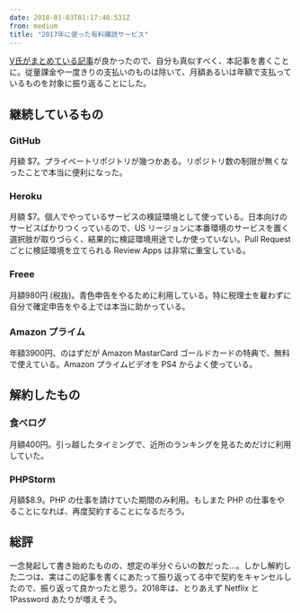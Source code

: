 ```yaml
---
date: 2018-01-03T01:17:48.531Z
from: medium
title: "2017年に使った有料購読サービス"
---
```


[V氏がまとめている記事][1]が良かったので、自分も真似すべく、本記事を書くことに。従量課金や一度きりの支払いのものは除いて、月額あるいは年額で支払っているものを対象に振り返ることにした。

[1]: <https://medium.com/@voluntas/2017-%E5%B9%B4%E3%81%AB%E3%81%8A%E9%87%91%E3%82%92%E6%89%95%E3%81%A3%E3%81%9F%E3%82%B5%E3%83%BC%E3%83%93%E3%82%B9-f097cde870d1>

## 継続しているもの

### GitHub

月額 $7。プライベートリポジトリが幾つかある。リポジトリ数の制限が無くなったことで本当に便利になった。

### Heroku

月額 $7。個人でやっているサービスの検証環境として使っている。日本向けのサービスばかりつくっているので、US リージョンに本番環境のサービスを置く選択肢が取りづらく、結果的に検証環境用途でしか使っていない。Pull Request ごとに検証環境を立てられる Review Apps は非常に重宝している。

### Freee

月額980円 (税抜)。青色申告をやるために利用している。特に税理士を雇わずに自分で確定申告をやる上では本当に助かっている。

### Amazon プライム

年額3900円、のはずだが Amazon MastarCard ゴールドカードの特典で、無料で使えている。Amazon プライムビデオを PS4 からよく使っている。

## 解約したもの

### 食べログ

月額400円。引っ越したタイミングで、近所のランキングを見るためだけに利用していた。

### PHPStorm

月額$8.9。PHP の仕事を請けていた期間のみ利用。もしまた PHP の仕事をやることになれば、再度契約することになるだろう。

## 総評

一念発起して書き始めたものの、想定の半分ぐらいの数だった…。しかし解約した二つは、実はこの記事を書くにあたって振り返ってる中で契約をキャンセルしたので、振り返って良かったと思う。2018年は、とりあえず Netflix と 1Password あたりが増えそう。
